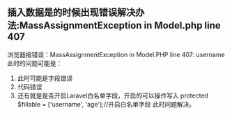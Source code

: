 ## 插入数据是的时候出现错误解决办法:MassAssignmentException in Model.php line 407

浏览器报错误：MassAssignmentException in Model.PHP line 407: username
此时的问题可能是：
1. 此时可能是字段错误
2. 代码错误
3. 还有就是是否开启Laravel白名单字段，开启的可以操作写入
protected $fillable = ['username', 'age'];//开启白名单字段
此时问题解决。